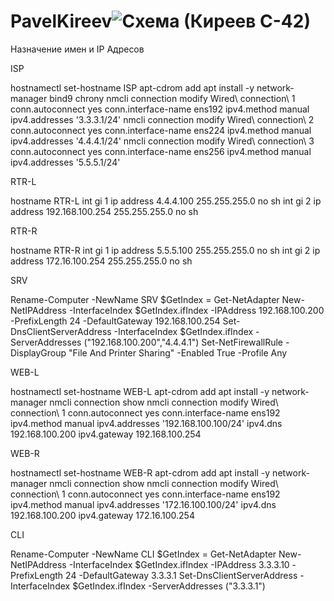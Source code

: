 # PavelKireev![Схема (Киреев С-42)](https://user-images.githubusercontent.com/90326215/154075081-0210959a-7170-4e39-aa0a-962230ce465a.png)

Назначение имен и IP Адресов

ISP

hostnamectl set-hostname ISP
apt-cdrom add
apt install -y network-manager bind9 chrony 
nmcli connection modify Wired\ connection\ 1 conn.autoconnect yes conn.interface-name ens192 ipv4.method manual ipv4.addresses '3.3.3.1/24'
nmcli connection modify Wired\ connection\ 2 conn.autoconnect yes conn.interface-name ens224 ipv4.method manual ipv4.addresses '4.4.4.1/24'
nmcli connection modify Wired\ connection\ 3 conn.autoconnect yes conn.interface-name ens256 ipv4.method manual ipv4.addresses '5.5.5.1/24'

RTR-L

hostname RTR-L
int gi 1
ip address 4.4.4.100 255.255.255.0
no sh
int gi 2
ip address 192.168.100.254 255.255.255.0
no sh

RTR-R

hostname RTR-R
int gi 1
ip address 5.5.5.100 255.255.255.0
no sh
int gi 2
ip address 172.16.100.254 255.255.255.0
no sh

SRV

Rename-Computer -NewName SRV
$GetIndex = Get-NetAdapter
New-NetIPAddress -InterfaceIndex $GetIndex.ifIndex -IPAddress 192.168.100.200 -PrefixLength 24 -DefaultGateway 192.168.100.254
Set-DnsClientServerAddress -InterfaceIndex $GetIndex.ifIndex -ServerAddresses ("192.168.100.200","4.4.4.1")
Set-NetFirewallRule -DisplayGroup "File And Printer Sharing" -Enabled True -Profile Any

WEB-L

hostnamectl set-hostname WEB-L
apt-cdrom add
apt install -y network-manager
nmcli connection show
nmcli connection modify Wired\ connection\ 1 conn.autoconnect yes conn.interface-name ens192 ipv4.method manual ipv4.addresses '192.168.100.100/24' ipv4.dns 192.168.100.200 ipv4.gateway 192.168.100.254

WEB-R

hostnamectl set-hostname WEB-R
apt-cdrom add
apt install -y network-manager
nmcli connection show
nmcli connection modify Wired\ connection\ 1 conn.autoconnect yes conn.interface-name ens192 ipv4.method manual ipv4.addresses '172.16.100.100/24' ipv4.dns 192.168.100.200 ipv4.gateway 172.16.100.254

CLI

Rename-Computer -NewName CLI
$GetIndex = Get-NetAdapter
New-NetIPAddress -InterfaceIndex $GetIndex.ifIndex -IPAddress 3.3.3.10 -PrefixLength 24 -DefaultGateway 3.3.3.1
Set-DnsClientServerAddress -InterfaceIndex $GetIndex.ifIndex -ServerAddresses ("3.3.3.1")
